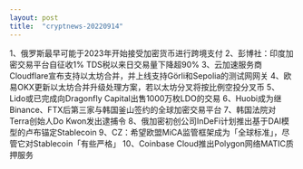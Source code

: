 ```yaml
---
layout: post
title:  "cryptnews-20220914"
---
```

1、俄罗斯最早可能于2023年开始接受加密货币进行跨境支付
2、彭博社：印度加密交易平台自征收1% TDS税以来日交易量下降超90%
3、云加速服务商Cloudflare宣布支持以太坊合并，并上线支持Görli和Sepolia的测试网网关
4、欧易OKX更新以太坊合并升级处理方案，若以太坊分叉将按比例空投分叉币
5、Lido或已完成向Dragonfly Capital出售1000万枚LDO的交易
6、Huobi成为继Binance、FTX后第三家与韩国釜山签约的全球加密交易平台
7、韩国法院对Terra创始人Do Kwon发出逮捕令
8、俄加密初创公司InDeFi计划推出基于DAI模型的卢布锚定Stablecoin
9、CZ：希望欧盟MiCA监管框架成为「全球标准」，尽管它对Stablecoin「有些严格」
10、Coinbase Cloud推出Polygon网络MATIC质押服务
